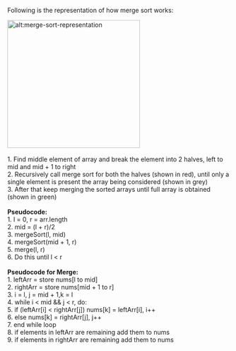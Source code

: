 Following is the representation of how merge sort works:

<img src="//upload.wikimedia.org/wikipedia/commons/thumb/e/e6/Merge_sort_algorithm_diagram.svg/300px-Merge_sort_algorithm_diagram.svg.png" decoding="async" width="300" height="289" class="mw-file-element" srcset="//upload.wikimedia.org/wikipedia/commons/thumb/e/e6/Merge_sort_algorithm_diagram.svg/450px-Merge_sort_algorithm_diagram.svg.png 1.5x, //upload.wikimedia.org/wikipedia/commons/thumb/e/e6/Merge_sort_algorithm_diagram.svg/600px-Merge_sort_algorithm_diagram.svg.png 2x" data-file-width="618" data-file-height="595" alt="alt:merge-sort-representation">

<br>
<br>1. Find middle element of array and break the element into 2 halves, left to mid and mid + 1 to right
<br>2. Recursively call merge sort for both the halves (shown in red), until only a single element is present the array being considered (shown in grey)
<br>3. After that keep merging the sorted arrays until full array is obtained (shown in green)
<br>
<br>
<b>Pseudocode:</b>
<br> 1. l = 0, r = arr.length
<br> 2. mid = (l + r)/2
<br> 3. mergeSort(l, mid)
<br> 4. mergeSort(mid + 1, r)
<br> 5. merge(l, r)
<br> 6. Do this until l < r
<br>
<br><b>Pseudocode for Merge:</b> 
<br> 1. leftArr = store nums[l to mid]
<br> 2. rightArr = store nums[mid + 1 to r]
<br> 3. i = l, j = mid + 1,k = l
<br> 4. while i < mid && j < r, do:
<br> 5. if (leftArr[i] < rightArr[j]) nums[k] = leftArr[i], i++
<br> 6. else nums[k] = rightArr[j], j++
<br> 7. end while loop
<br> 8. if elements in leftArr are remaining add them to nums
<br> 9. if elements in rightArr are remaining add them to nums
